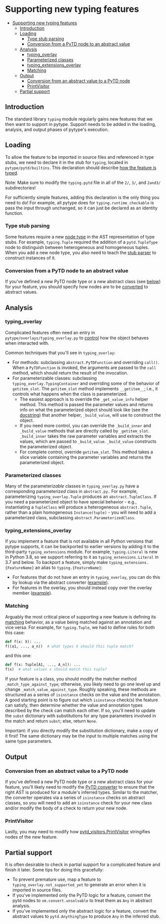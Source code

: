 # Supporting new typing features

<!--ts-->
   * [Supporting new typing features](#supporting-new-typing-features)
      * [Introduction](#introduction)
      * [Loading](#loading)
         * [Type stub parsing](#type-stub-parsing)
         * [Conversion from a PyTD node to an abstract value](#conversion-from-a-pytd-node-to-an-abstract-value)
      * [Analysis](#analysis)
         * [typing_overlay](#typing_overlay)
         * [Parameterized classes](#parameterized-classes)
         * [typing_extensions_overlay](#typing_extensions_overlay)
         * [Matching](#matching)
      * [Output](#output)
         * [Conversion from an abstract value to a PyTD node](#conversion-from-an-abstract-value-to-a-pytd-node)
         * [PrintVisitor](#printvisitor)
      * [Partial support](#partial-support)

<!-- Added by: rechen, at: 2020-11-23T14:36-08:00 -->

<!--te-->

## Introduction

The standard library `typing` module regularly gains new features that we then
want to support in pytype. Support needs to be added in the loading, analysis,
and output phases of pytype's execution.

## Loading

To allow the feature to be imported in source files and referenced in type 
stubs, we need to declare it in the stub for `typing`, located in
`pytype/pytd/builtins`. This declaration should describe
[how the feature is typed][type_stubs].

Note:
Make sure to modify the `typing.pytd` file in all of the `2/`, `3/`, and
`2and3/` subdirectories!

For sufficiently simple features, adding this declaration is the only thing you
need to do! For example, all pytype does for `typing.runtime_checkable` is pass
the input through unchanged, so it can just be declared as an identity function.

### Type stub parsing

Some features require a new [node type][pytd] in the AST representation of type
stubs. For example, `typing.Tuple` required the addition of a `pytd.TupleType`
node to distinguish between heterogeneous and homogeneous tuples. When you add a
new node type, you also need to teach the [stub parser][parser] to construct
instances of it.

### Conversion from a PyTD node to an abstract value

If you've defined a new PyTD node type or a new abstract class (see
[below][parameterized-classes]) for your feature, you should specify how nodes
are to be [converted][abstract-converter] to abstract values.

## Analysis

### typing_overlay

Complicated features often need an entry in `pytype/overlays/typing_overlay.py`
to [control][overlays] how the object behaves when interacted with.

Common techniques that you'll see in `typing_overlay`:

* For methods: subclassing `abstract.PyTDFunction` and overriding `call()`. When
  a `PyTDFunction` is invoked, the arguments are passed to the `call` method,
  which should return the result of the invocation.
* For parameterizable classes: subclassing `typing_overlay.TypingContainer` and
  overriding some of the behavior of `getitem_slot`. The `getitem_slot` method
  implements `__getitem__`; i.e., it controls what happens when the class is
  parameterized.
  * The easiest approach is to override the `_get_value_info` helper method.
    This method is passed the parameter values and returns info on what the
    parameterized object should look like (see the
    [docstring][_get_value_info-docstring]) that another helper, `_build_value`,
    will use to construct the object.
  * If you need more control, you can override the `_build_inner` and
    `_build_value` methods that are directly called by `_getitem_slot`.
    `_build_inner` takes the raw parameter variables and extracts the values,
    which are passed to `_build_value`. `_build_value` constructs the
    parameterized object.
  * For complete control, override `getitem_slot`. This method takes a slice
    variable containing the parameter variables and returns the parameterized
    object.

### Parameterized classes

Many of the parameteriz<i>able</i> classes in `typing_overlay.py` have a
corresponding parameteriz<i>ed</i> class in `abstract.py.` For example,
parameterizing `typing_overlay.Tuple` produces an `abstract.TupleClass`. If you
need a parameterized object to have special behavior - e.g., instantiating a
`TupleClass` will produce a heterogeneous `abstract.Tuple`, rather than a plain
homogeneous `Instance(tuple)` - you will need to add a parameterized class,
subclassing `abstract.ParameterizedClass`.

### typing_extensions_overlay

If you implement a feature that is not available in all Python versions that
pytype supports, it can be backported to earlier versions by adding it to the
third-party `typing_extensions` module. For example, `typing.Literal` is new in
Python 3.8, so we support referring to it as `typing_extensions.Literal` in 3.7
and below. To backport a feature, simply make `typing_extensions.{FeatureName}`
an alias to `typing.{FeatureName}`:

* For features that do not have an entry in `typing_overlay`, you can do this by
  lookup via the abstract converter ([example][typing_extensions.Protocol]).
* For features in the overlay, you should instead copy over the overlay member
  ([example][typing_extensions.Literal]).

### Matching

Arguably the most critical piece of supporting a new feature is defining its
[matching][matcher] behavior, as a value being matched against an annotation and
vice versa. For example, for `typing.Tuple`, we had to define rules for both
this case:

```python
def f(x: X): ...
f((a1, ..., a_n))  # what types X should this tuple match?
```

and this one:

```python
def f(x: Tuple[A1, ..., A_n]): ...
f(x)  # what values x should match this tuple?
```

If your feature is a class, you should modify the matcher method
`_match_type_against_type`; otherwise, you likely need to go one level up and
change `_match_value_against_type`. Roughly speaking, these methods are
structured as a series of `isinstance` checks on the value and the annotation. A
good starting point is to figure out which `isinstance` check(s) the feature can
satisfy, then determine whether the value and annotation types described by the
check can match each other. If so, you'll need to update the `subst` dictionary
with substitutions for any type parameters involved in the match and return
`subst`; else, return `None`.

Important: if you directly modify the substitution dictionary, make a copy of it
first! The same dictionary may be the input to multiple matches using the same
type parameters.

## Output

### Conversion from an abstract value to a PyTD node

If you've defined a new PyTD node type or a new abstract class for your feature,
you'll likely need to modify the [PyTD converter][pytd-converter] to ensure that
the right AST is produced for a module's inferred types. Similar to the matcher,
the converter operates via a series of `isinstance` checks on abstract classes,
so you will need to add an `isinstance` check for your new class and/or modify
the body of a check to return your new node.

### PrintVisitor

Lastly, you may need to modify how
[pytd_visitors.PrintVisitor][pytd_visitors.PrintVisitor] stringifies nodes of
the new feature.

## Partial support

It is often desirable to check in partial support for a complicated feature and
finish it later. Some tips for doing this gracefully:

* To prevent premature use, map a feature to `typing_overlay.not_supported_yet`
  to generate an error when it is imported in source files.
* If you've implemented only the PyTD logic for a feature, convert the pytd
  nodes to `vm.convert.unsolvable` to treat them as `Any` in abstract analysis.
* If you've implemented only the abstract logic for a feature, convert the
  abstract values to `pytd.AnythingType` to produce `Any` in the inferred stub.

[_get_value_info-docstring]: https://github.com/google/pytype/blob/793623e2f8db70967b8e35a4411c6c6835a67c03/pytype/abstract.py#L1296-L1306

[abstract-converter]: abstract_values.md#construction
[matcher]: abstract_values.md#matching
[overlays]: overlays.md
[parameterized-classes]: #parameterized-classes
[parser]: type_stubs.md#parser

[pytd]: https://github.com/google/pytype/blob/master/pytype/pytd/pytd.py

[pytd-converter]: type_stubs.md#stub-generation

[pytd_visitors.PrintVisitor]: https://github.com/google/pytype/blob/ffc6aab636329075ee2d9cd443e83d0f790a9b4c/pytype/pytd/pytd_visitors.py#L269

[type_stubs]: type_stubs.md

[typing_extensions.Literal]: https://github.com/google/pytype/blob/ffc6aab636329075ee2d9cd443e83d0f790a9b4c/pytype/overlays/typing_extensions_overlay.py#L11

[typing_extensions.Protocol]: https://github.com/google/pytype/blob/ffc6aab636329075ee2d9cd443e83d0f790a9b4c/pytype/overlays/typing_extensions_overlay.py#L43
